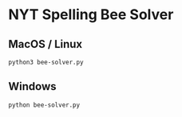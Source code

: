 # NYT Spelling Bee Solver

## MacOS / Linux

`python3 bee-solver.py`

## Windows

`python bee-solver.py`